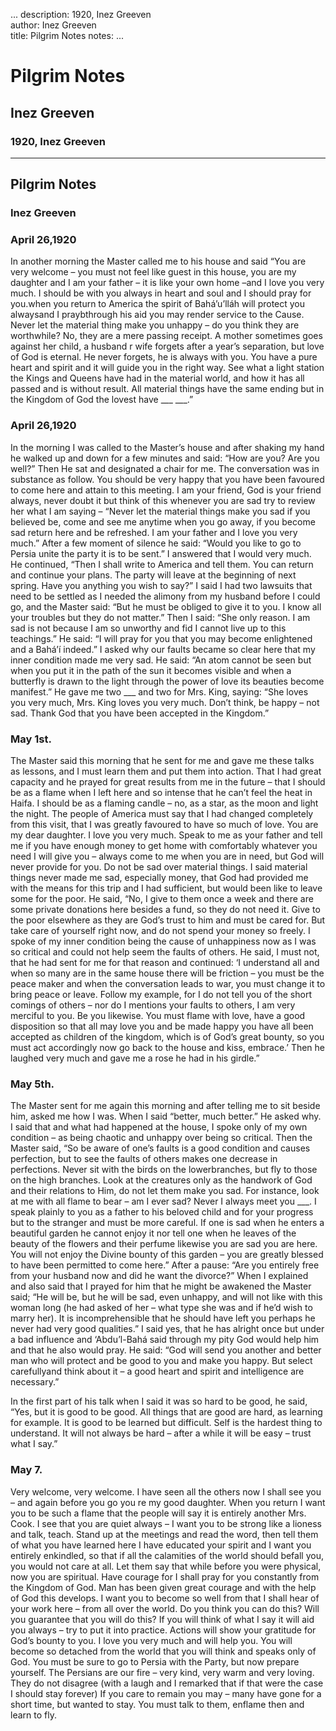 ...
description: 1920, Inez Greeven  
author: Inez Greeven  
title: Pilgrim Notes 
notes:
...


# Pilgrim Notes  
## Inez Greeven  
### 1920, Inez Greeven  

------




## Pilgrim Notes

### Inez Greeven

### April 26,1920

In another morning the Master called me to his house and said “You are very welcome – you must not feel like guest in this house, you are my daughter and I am your father – it is like your own home –and I love you very much. I should be with you always in heart and soul and I should pray for you.when you return to America the spirit of Bahá’u’lláh will protect you alwaysand I praybthrough his aid you may render service to the Cause. Never let the material thing make you unhappy – do you think they are worthwhile? No, they are a mere passing receipt. A mother sometimes goes against her child, a husband r wife forgets  after a year’s separation, but love of God is eternal. He never forgets, he is always with you. You have a pure heart and spirit and it will guide you in the right way. See what a light station the Kings and Queens have had in the material world, and how it has all passed and is without result. All material things have the same ending but in the Kingdom of God the lovest have ___ ___.”  

### April 26,1920

In the morning I was called to the Master’s house and after shaking my hand he walked up and down for a few minutes and said: “How are you? Are you well?” Then He sat and designated a chair for me. The conversation was in substance as follow. You should be very happy that you have been favoured to come here and attain to this meeting. I am your friend, God is your friend always, never doubt it but think of this whenever you are sad try to review her what I am saying – “Never let the material things make you sad if you believed be, come and see me anytime when you go away, if you become sad return here and be refreshed. I am your father and I love you very much.” After a few moment of silence he said: “Would you like to go to Persia unite the party it is to be sent.” I answered that I would very much. He continued, “Then I shall write to America and tell them. You can return and continue your plans. The party will leave at the beginning of next spring. Have you anything you wish to say?” I said I had two lawsuits that need to be settled as I needed the alimony from my husband before I could go, and the Master said: “But he must be obliged to give it to you. I know all your troubles but they do not matter.” Then I said: “She only reason. I am sad is not because I am so unworthy and fid I cannot live up to this teachings.” He said: “I will pray for you that you may become enlightened and a Bahá’í indeed.” I asked why our faults became so clear here that my inner condition made me very sad. He said: “An atom cannot be seen but when you put it in the path of the sun it becomes visible and when a butterfly is drawn to the light through the power of love its beauties become manifest.” He gave me two ___ and two for Mrs. King, saying: “She loves you very much, Mrs. King loves you very much. Don’t think, be happy – not sad. Thank God that you have been accepted in the Kingdom.”  

### May 1st.

The Master said this morning that he sent for me and gave me these talks as lessons, and I must learn them and put them into action. That I had great capacity and he prayed for great results from me in the future – that I should be as a flame when I left here and so intense that he can’t feel the heat in Haifa. I should be as a flaming candle – no, as a star, as the moon and light the night. The people of America must say that I had changed completely from this visit, that I was greatly favoured to have so much of love. You are my dear daughter. I love you very much. Speak to me as your father and tell me if you have enough money to get home with comfortably whatever you need I will give you – always come to me when you are in need, but God will never provide for you. Do not be sad over material things. I said material things never made me sad, especially money, that God had provided me with the means for this trip and I had sufficient, but would been like to leave some for the poor. He said, “No, I give to them once a week and there are some private donations here besides a fund, so they do not need it. Give to the poor elsewhere as they are God’s trust to him and must be cared for. But take care of yourself right now, and do not spend your money so freely. I spoke of my inner condition being the cause of unhappiness now as I was so critical and could not help seem the faults of others. He said, I must not, that he had sent for me for that reason and continued: ‘I understand all and when so many are in the same house there will be friction – you must be the peace maker and when the conversation leads to war, you must change it to bring peace or leave. Follow my example, for I do not tell you of the short comings of others – nor do I mentions your faults to others, I am very merciful to you. Be you likewise. You must flame with love, have a good disposition so that all may love you and be made happy you have all been accepted as children of the kingdom, which is of God’s great bounty, so you must act accordingly now go back to the house and kiss, embrace.’ Then he laughed very much and gave me a rose he had in his girdle.”  

### May 5th.

The Master sent for me again this morning and after telling me to sit beside him, asked me how I was. When I said “better, much better.” He asked why. I said that and what had happened at the house, I spoke only of my own condition – as being chaotic and unhappy over being so critical. Then the Master said, “So be aware of one’s faults is a good condition and causes perfection, but to see the faults of others makes one decrease in perfections. Never sit with the birds on the lowerbranches, but fly to those on the high branches. Look at the creatures only as the handwork of God and their relations to Him, do not let them make you sad. For instance, look at me with all flame to bear – am I ever sad? Never I always meet you ___. I speak plainly to you as a father to his beloved child and for your progress but to the stranger and must be more careful. If one is sad when he enters a beautiful garden he cannot enjoy it nor tell one when he leaves of the beauty of the flowers and their perfume likewise you are sad you are here. You will not enjoy the Divine bounty of this garden – you are greatly blessed to have been permitted to come here.” After a pause: “Are you entirely free from your husband now and did he want the divorce?” When I explained and also said that I prayed for him that he might be awakened the Master said; “He will be, but he will be sad, even unhappy, and will not like with this woman long (he had asked of her – what type she was and if he’d wish to marry her). It is incomprehensible that he should have left you perhaps he never had very good qualities.” I said yes, that he has alright once but under a bad influence and ‘Abdu’l-Bahá said through my pity God would help him and that he also would pray. He said: “God will send you another and better man who will protect and be good to you and make you happy. But select carefullyand think about it – a good heart and spirit and intelligence are necessary.”  

In the first part of his talk when I said it was so hard to be good, he said, “Yes, but it is good to be good. All things that are good are hard, as learning for example. It is good to be learned but difficult. Self is the hardest thing to understand. It will not always be hard – after a while it will be easy – trust what I say.”  

### May 7.

Very welcome, very welcome. I have seen all the others now I shall see you – and again before you go you re my good daughter. When you return I want you to be such a flame that the people will say it is entirely another Mrs. Cook. I see that you are quiet always – I want you to be strong like a lioness and talk, teach. Stand up at the meetings and read the word, then tell them of what you have learned here I have educated your spirit and I want you entirely enkindled, so that if all the calamities of the world should befall you, you would not care at all. Let them say that while before you were physical, now you are spiritual. Have courage for I shall pray for you constantly from the Kingdom of God. Man has been given great courage and with the help of God this develops. I want you to become so well from that I shall hear of your work here – from all over the world. Do you think you can do this? Will you guarantee that you will do this? If you will think of what I say it will aid you always – try to put it into practice. Actions will show your gratitude for God’s bounty to you. I love you very much and will help you. You will become so detached from the world that you will think and speaks only of God. You must be sure to go to Persia with the Party, but now prepare yourself. The Persians are our fire – very kind, very warm and very loving. They do not disagree (with a laugh and I remarked that if that were the case I should stay forever) If you care to remain you may – many have gone for a short time, but wanted to stay. You must talk to them, enflame then and learn to fly.